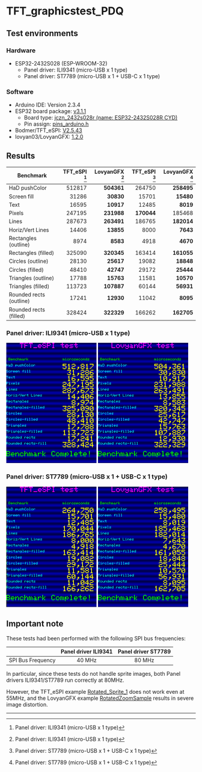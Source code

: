 # TFT_graphicstest_PDQ

## Test environments

### Hardware

- ESP32-2432S028 (ESP-WROOM-32)
    - Panel driver: ILI9341 (micro-USB x 1 type)
    - Panel driver: ST7789  (micro-USB x 1 + USB-C x 1 type)

### Software

- Arduino IDE: Version 2.3.4
- ESP32 board package: [v3.1.1][1]
    - Board type: [jczn_2432s028r (name: ESP32-2432S028R CYD)][2]
    - Pin assign: [pins_arduino.h][3]
- Bodmer/TFT_eSPI: [V2.5.43][4]
- lovyan03/LovyanGFX: [1.2.0][5]

## Results

| Benchmark               |TFT_eSPI [^1]|LovyanGFX [^1]|TFT_eSPI [^2]|LovyanGFX [^2]|
| ----------------------- | -----------:| ------------:| -----------:| ------------:|
| HaD pushColor           |      512817 |   **504361** |    264750   |   **258495** |
| Screen fill             |       31286 |    **30830** |     15701   |    **15480** |
| Text                    |       16595 |    **10917** |     12485   |     **8019** |
| Pixels                  |      247195 |   **231988** |  **170044** |     185468   |
| Lines                   |      287673 |   **263491** |    186765   |   **182014** |
| Horiz/Vert Lines        |       14406 |    **13855** |      8000   |     **7643** |
| Rectangles (outline)    |        8974 |     **8583** |      4918   |     **4670** |
| Rectangles (filled)     |      325090 |   **320345** |    163414   |   **161055** |
| Circles (outline)       |       28130 |    **25617** |     19082   |    **18848** |
| Circles (filled)        |       48410 |    **42747** |     29172   |    **25444** |
| Triangles (outline)     |       17788 |    **15763** |     11581   |    **10570** |
| Triangles (filled)      |      113723 |   **107887** |     60144   |    **56931** |
| Rounded rects (outline) |       17241 |    **12930** |     11042   |     **8095** |
| Rounded rects (filled)  |      328424 |   **322329** |    166262   |   **162705** |

### Panel driver: ILI9341 (micro-USB x 1 type)

![TFT_eSPI](results/ILI9341-TFT_eSPI.png "Test result of TFT_eSPI")
![LovyanGFX](results/ILI9341-LovyanGFX.png "Test result of LovyanGFX")

### Panel driver: ST7789  (micro-USB x 1 + USB-C x 1 type)

![TFT_eSPI](results/ST7789-TFT_eSPI.png "Test result of TFT_eSPI")
![LovyanGFX](results/ST7789-LovyanGFX.png "Test result of LovyanGFX")

## Important note

These tests had been performed with the following SPI bus frequencies:

|                   | Panel driver ILI9341 | Panel driver ST7789 |
| ----------------- |:--------------------:|:-------------------:|
| SPI Bus Frequency | 40 MHz               | 80 MHz              |

In particular, since these tests do not handle sprite images, 
both Panel drivers ILI9341/ST7789 run correctly at 80MHz.

However, the TFT_eSPI example [Rotated_Sprite_1][6] does not work even at 55MHz, 
and the LovyanGFX example [RotatedZoomSample][7] results in severe image distortion.

-----

[^1]: Panel driver: ILI9341 (micro-USB x 1 type)
[^2]: Panel driver: ST7789  (micro-USB x 1 + USB-C x 1 type)

[1]: https://github.com/espressif/arduino-esp32/releases/tag/3.1.1 "Release Arduino Release v3.1.1 based on ESP-IDF v5.3.2 · espressif/arduino-esp32"
[2]: https://github.com/espressif/arduino-esp32/blob/master/boards.txt "arduino-esp32/boards.txt at master · espressif/arduino-esp32"
[3]: https://github.com/espressif/arduino-esp32/tree/master/variants/jczn_2432s028r "arduino-esp32/variants/jczn_2432s028r at master · espressif/arduino-esp32"
[4]: https://github.com/Bodmer/TFT_eSPI/releases/tag/V2.5.43 "Release Bug fixes · Bodmer/TFT_eSPI"
[5]: https://github.com/lovyan03/LovyanGFX/releases/tag/1.2.0 "Release 1.2.0 · lovyan03/LovyanGFX"
[6]: https://github.com/Bodmer/TFT_eSPI/tree/master/examples/Sprite/Rotated_Sprite_1 "TFT_eSPI/examples/Sprite/Rotated_Sprite_1 at master · Bodmer/TFT_eSPI"
[7]: https://github.com/lovyan03/LovyanGFX/tree/master/examples/Sprite/RotatedZoomSample "LovyanGFX/examples/Sprite/RotatedZoomSample at master · lovyan03/LovyanGFX"
